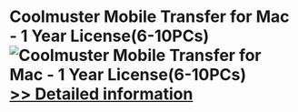 # Coolmuster Mobile Transfer for Mac - 1 Year License(6-10PCs)<br />![Coolmuster Mobile Transfer for Mac - 1 Year License(6-10PCs)](https://mycommerce.akamaized.net/api/pimages/P300924895/BIG/300924895.PNG)<br />[>> Detailed information](https://secure.shareit.com/shareit/product.html?productid=300924895&affiliateid=200057808)